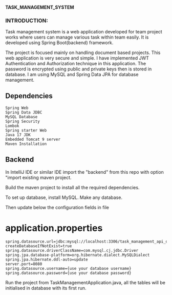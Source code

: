 #### TASK_MANAGEMENT_SYSTEM

### INTRODUCTION:

Task management system is a web application developed for team project works where users can manage various task within team easily.
It is developed using Spring Boot(backend) framework.

The project is focused mainly on handling document based projects.
This web application is very secure and simple. I have implemented JWT Authentication and Authorization technique in this application.
The password is encrypted using public and private keys then is stored in database. I am using MySQL and Spring Data JPA for database management.


## Dependencies
    Spring Web
    Spring Data JDBC
    MySQL Database
    Spring Security
    Lombok
    Spring starter Web
    Java 17 JDK
    Embedded Tomcat 9 server
    Maven Installation

## Backend

In IntelliJ IDE or similar IDE import the "backend" from this repo with option "import existing maven project.

Build the maven project to install all the required dependencies.

To set up database, install MySQL. Make any database.


Then update below the configuration fields in file
# application.properties
    spring.datasource.url=jdbc:mysql://localhost:3306/task_management_api_db?createDatabaseIfNotExist=true
    spring.datasource.driverClassName=com.mysql.cj.jdbc.Driver
    spring.jpa.database-platform=org.hibernate.dialect.MySQLDialect
    spring.jpa.hibernate.ddl-auto=update
    server.port=8080
    spring.datasource.username={use your database username}
    spring.datasource.password={use your database password}


Run the project from TaskManagementApplication.java, all the tables will be initialised in database with its first run.